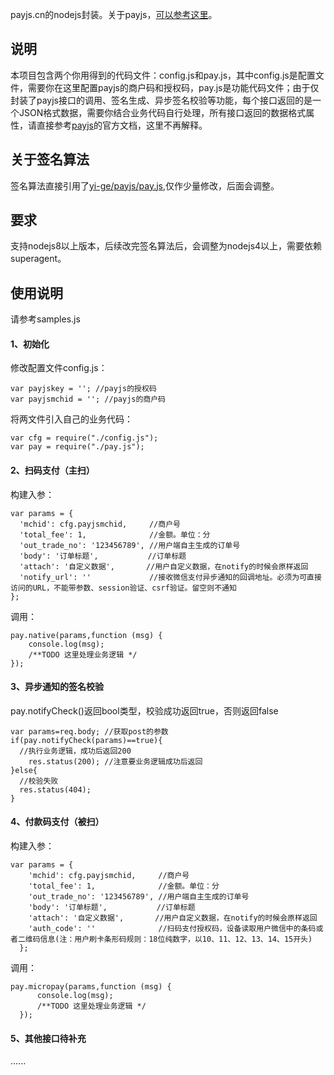 payjs.cn的nodejs封装。关于payjs，[可以参考这里](https://help.payjs.cn/)。

## 说明
本项目包含两个你用得到的代码文件：config.js和pay.js，其中config.js是配置文件，需要你在这里配置payjs的商户码和授权码，pay.js是功能代码文件；由于仅封装了payjs接口的调用、签名生成、异步签名校验等功能，每个接口返回的是一个JSON格式数据，需要你结合业务代码自行处理，所有接口返回的数据格式属性，请直接参考[payjs](https://help.payjs.cn/)的官方文档，这里不再解释。
## 关于签名算法
签名算法直接引用了[yi-ge/payjs/pay.js](https://github.com/yi-ge/payjs/blob/master/pay.js),仅作少量修改，后面会调整。
## 要求
支持nodejs8以上版本，后续改完签名算法后，会调整为nodejs4以上，需要依赖superagent。
## 使用说明
请参考samples.js
#### 1、初始化
修改配置文件config.js：
```
var payjskey = ''; //payjs的授权码
var payjsmchid = ''; //payjs的商户码
```
将两文件引入自己的业务代码：
```
var cfg = require("./config.js"); 
var pay = require("./pay.js");
```
#### 2、扫码支付（主扫）
构建入参：
```
var params = {
  'mchid': cfg.payjsmchid,     //商户号
  'total_fee': 1,              //金额。单位：分
  'out_trade_no': '123456789', //用户端自主生成的订单号
  'body': '订单标题',           //订单标题
  'attach': '自定义数据',       //用户自定义数据，在notify的时候会原样返回
  'notify_url': ''             //接收微信支付异步通知的回调地址。必须为可直接访问的URL，不能带参数、session验证、csrf验证。留空则不通知
};
```
调用：

```
pay.native(params,function (msg) {
    console.log(msg);
    /**TODO 这里处理业务逻辑 */
});
```
#### 3、异步通知的签名校验
pay.notifyCheck()返回bool类型，校验成功返回true，否则返回false
```
var params=req.body; //获取post的参数
if(pay.notifyCheck(params)==true){
  //执行业务逻辑，成功后返回200
    res.status(200); //注意要业务逻辑成功后返回
}else{
  //校验失败
  res.status(404);
}
```

#### 4、付款码支付（被扫）
构建入参：
```
var params = {
    'mchid': cfg.payjsmchid,     //商户号
    'total_fee': 1,              //金额。单位：分
    'out_trade_no': '123456789', //用户端自主生成的订单号
    'body': '订单标题',           //订单标题
    'attach': '自定义数据',       //用户自定义数据，在notify的时候会原样返回
    'auth_code': ''              //扫码支付授权码，设备读取用户微信中的条码或者二维码信息(注：用户刷卡条形码规则：18位纯数字，以10、11、12、13、14、15开头)
  };
```
调用：

```
pay.micropay(params,function (msg) {
      console.log(msg);
      /**TODO 这里处理业务逻辑 */
  });
```

#### 5、其他接口待补充
......
